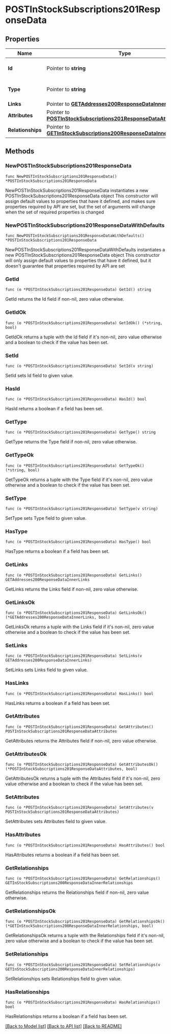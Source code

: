 # POSTInStockSubscriptions201ResponseData

## Properties

Name | Type | Description | Notes
------------ | ------------- | ------------- | -------------
**Id** | Pointer to **string** | The resource&#39;s id | [optional] 
**Type** | Pointer to **string** | The resource&#39;s type | [optional] [default to "in_stock_subscriptions"]
**Links** | Pointer to [**GETAddresses200ResponseDataInnerLinks**](GETAddresses200ResponseDataInnerLinks.md) |  | [optional] 
**Attributes** | Pointer to [**POSTInStockSubscriptions201ResponseDataAttributes**](POSTInStockSubscriptions201ResponseDataAttributes.md) |  | [optional] 
**Relationships** | Pointer to [**GETInStockSubscriptions200ResponseDataInnerRelationships**](GETInStockSubscriptions200ResponseDataInnerRelationships.md) |  | [optional] 

## Methods

### NewPOSTInStockSubscriptions201ResponseData

`func NewPOSTInStockSubscriptions201ResponseData() *POSTInStockSubscriptions201ResponseData`

NewPOSTInStockSubscriptions201ResponseData instantiates a new POSTInStockSubscriptions201ResponseData object
This constructor will assign default values to properties that have it defined,
and makes sure properties required by API are set, but the set of arguments
will change when the set of required properties is changed

### NewPOSTInStockSubscriptions201ResponseDataWithDefaults

`func NewPOSTInStockSubscriptions201ResponseDataWithDefaults() *POSTInStockSubscriptions201ResponseData`

NewPOSTInStockSubscriptions201ResponseDataWithDefaults instantiates a new POSTInStockSubscriptions201ResponseData object
This constructor will only assign default values to properties that have it defined,
but it doesn't guarantee that properties required by API are set

### GetId

`func (o *POSTInStockSubscriptions201ResponseData) GetId() string`

GetId returns the Id field if non-nil, zero value otherwise.

### GetIdOk

`func (o *POSTInStockSubscriptions201ResponseData) GetIdOk() (*string, bool)`

GetIdOk returns a tuple with the Id field if it's non-nil, zero value otherwise
and a boolean to check if the value has been set.

### SetId

`func (o *POSTInStockSubscriptions201ResponseData) SetId(v string)`

SetId sets Id field to given value.

### HasId

`func (o *POSTInStockSubscriptions201ResponseData) HasId() bool`

HasId returns a boolean if a field has been set.

### GetType

`func (o *POSTInStockSubscriptions201ResponseData) GetType() string`

GetType returns the Type field if non-nil, zero value otherwise.

### GetTypeOk

`func (o *POSTInStockSubscriptions201ResponseData) GetTypeOk() (*string, bool)`

GetTypeOk returns a tuple with the Type field if it's non-nil, zero value otherwise
and a boolean to check if the value has been set.

### SetType

`func (o *POSTInStockSubscriptions201ResponseData) SetType(v string)`

SetType sets Type field to given value.

### HasType

`func (o *POSTInStockSubscriptions201ResponseData) HasType() bool`

HasType returns a boolean if a field has been set.

### GetLinks

`func (o *POSTInStockSubscriptions201ResponseData) GetLinks() GETAddresses200ResponseDataInnerLinks`

GetLinks returns the Links field if non-nil, zero value otherwise.

### GetLinksOk

`func (o *POSTInStockSubscriptions201ResponseData) GetLinksOk() (*GETAddresses200ResponseDataInnerLinks, bool)`

GetLinksOk returns a tuple with the Links field if it's non-nil, zero value otherwise
and a boolean to check if the value has been set.

### SetLinks

`func (o *POSTInStockSubscriptions201ResponseData) SetLinks(v GETAddresses200ResponseDataInnerLinks)`

SetLinks sets Links field to given value.

### HasLinks

`func (o *POSTInStockSubscriptions201ResponseData) HasLinks() bool`

HasLinks returns a boolean if a field has been set.

### GetAttributes

`func (o *POSTInStockSubscriptions201ResponseData) GetAttributes() POSTInStockSubscriptions201ResponseDataAttributes`

GetAttributes returns the Attributes field if non-nil, zero value otherwise.

### GetAttributesOk

`func (o *POSTInStockSubscriptions201ResponseData) GetAttributesOk() (*POSTInStockSubscriptions201ResponseDataAttributes, bool)`

GetAttributesOk returns a tuple with the Attributes field if it's non-nil, zero value otherwise
and a boolean to check if the value has been set.

### SetAttributes

`func (o *POSTInStockSubscriptions201ResponseData) SetAttributes(v POSTInStockSubscriptions201ResponseDataAttributes)`

SetAttributes sets Attributes field to given value.

### HasAttributes

`func (o *POSTInStockSubscriptions201ResponseData) HasAttributes() bool`

HasAttributes returns a boolean if a field has been set.

### GetRelationships

`func (o *POSTInStockSubscriptions201ResponseData) GetRelationships() GETInStockSubscriptions200ResponseDataInnerRelationships`

GetRelationships returns the Relationships field if non-nil, zero value otherwise.

### GetRelationshipsOk

`func (o *POSTInStockSubscriptions201ResponseData) GetRelationshipsOk() (*GETInStockSubscriptions200ResponseDataInnerRelationships, bool)`

GetRelationshipsOk returns a tuple with the Relationships field if it's non-nil, zero value otherwise
and a boolean to check if the value has been set.

### SetRelationships

`func (o *POSTInStockSubscriptions201ResponseData) SetRelationships(v GETInStockSubscriptions200ResponseDataInnerRelationships)`

SetRelationships sets Relationships field to given value.

### HasRelationships

`func (o *POSTInStockSubscriptions201ResponseData) HasRelationships() bool`

HasRelationships returns a boolean if a field has been set.


[[Back to Model list]](../README.md#documentation-for-models) [[Back to API list]](../README.md#documentation-for-api-endpoints) [[Back to README]](../README.md)


